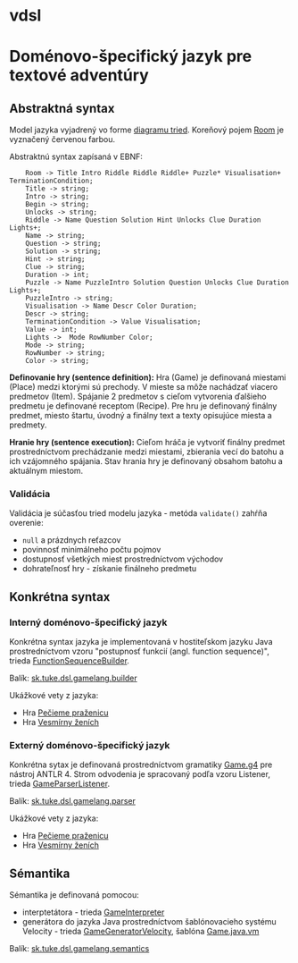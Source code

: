 # vdsl

# Doménovo-špecifický jazyk pre textové adventúry

## Abstraktná syntax

Model jazyka vyjadrený vo forme [diagramu tried](escape-room.svg). 
Koreňový pojem [Room](src/main/java/sk/tuke/dsl/gamelang/model/Game.java) je vyznačený červenou farbou.

Abstraktnú syntax zapísaná v EBNF:
```
    Room -> Title Intro Riddle Riddle Riddle+ Puzzle* Visualisation+ TerminationCondition;
    Title -> string;
    Intro -> string;
    Begin -> string;
    Unlocks -> string;
    Riddle -> Name Question Solution Hint Unlocks Clue Duration Lights+;
    Name -> string;
    Question -> string;
    Solution -> string;
    Hint -> string;
    Clue -> string;
    Duration -> int;
    Puzzle -> Name PuzzleIntro Solution Question Unlocks Clue Duration Lights+;
    PuzzleIntro -> string;
    Visualisation -> Name Descr Color Duration;
    Descr -> string;
    TerminationCondition -> Value Visualisation;
    Value -> int;
    Lights ->  Mode RowNumber Color;
    Mode -> string;
    RowNumber -> string;
    Color -> string;
```

**Definovanie hry (sentence definition):** Hra (Game) je definovaná miestami (Place) medzi ktorými sú prechody. V mieste sa môže nachádzať viacero predmetov (Item). Spájanie 2 predmetov s cieľom vytvorenia ďalšieho predmetu je definované receptom (Recipe). 
Pre hru je definovaný finálny predmet, miesto štartu, úvodný a finálny text a texty opisujúce miesta a predmety.

**Hranie hry (sentence execution):** Cieľom hráča je vytvoriť finálny predmet prostredníctvom prechádzanie medzi miestami, zbierania vecí do batohu a ich vzájomného spájania.
Stav hrania hry je definovaný obsahom batohu a aktuálnym miestom.

### Validácia

Validácia je súčasťou tried modelu jazyka - metóda `validate()` zahŕňa overenie:
- `null` a prázdnych reťazcov
- povinnosť minimálneho počtu pojmov
- dostupnosť všetkých miest prostredníctvom východov
- dohrateľnosť hry - získanie finálneho predmetu

## Konkrétna syntax

### Interný doménovo-špecifický jazyk

Konkrétna syntax jazyka je implementovaná v hostiteľskom jazyku Java prostredníctvom vzoru "postupnosť funkcií (angl. function sequence)", trieda [FunctionSequenceBuilder](src/main/java/sk/tuke/dsl/gamelang/builder/FunctionSequenceBuilder.java).

Balík: [sk.tuke.dsl.gamelang.builder](src/main/java/sk/tuke/dsl/gamelang/builder)

Ukážkové vety z jazyka:
- Hra [Pečieme praženicu](src/main/java/sk/tuke/dsl/gamelang/main/PeciemePrazenicuGame.java)
- Hra [Vesmírny ženích](src/main/java/sk/tuke/dsl/gamelang/main/VesmirnyZenichGame.java)

### Externý doménovo-špecifický jazyk

Konkrétna sytax je definovaná prostredníctvom gramatiky [Game.g4](src/main/antlr4/sk/tuke/dsl/gamelang/parser/Game.g4) pre nástroj ANTLR 4.
Strom odvodenia je spracovaný podľa vzoru Listener, trieda [GameParserListener](src/main/java/sk/tuke/dsl/gamelang/parser/GameParserListener.java).

Balík: [sk.tuke.dsl.gamelang.parser](src/main/java/sk/tuke/dsl/gamelang/parser)

Ukážkové vety z jazyka:
- Hra [Pečieme praženicu](game1.game)
- Hra [Vesmírny ženích](game2.game)

## Sémantika

Sémantika je definovaná pomocou:
- interptetátora - trieda [GameInterpreter](src/main/java/sk/tuke/dsl/gamelang/semantics/GameInterpreter.java)
- generátora do jazyka Java prostredníctvom šablónovacieho systému Velocity - trieda [GameGeneratorVelocity](src/main/java/sk/tuke/dsl/gamelang/semantics/GameGeneratorVelocity.java), šablóna [Game.java.vm](src/main/resources/templates/Game.java.vm)  

Balík: [sk.tuke.dsl.gamelang.semantics](src/main/java/sk/tuke/dsl/gamelang/semantics)

